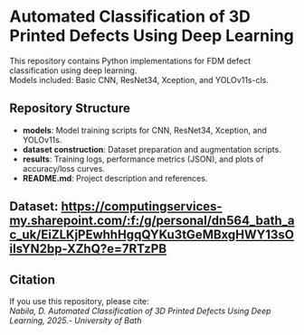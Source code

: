 # Automated Classification of 3D Printed Defects Using Deep Learning

This repository contains Python implementations for FDM defect classification using deep learning.  
Models included: Basic CNN, ResNet34, Xception, and YOLOv11s-cls.  

## Repository Structure
- **models**: Model training scripts for CNN, ResNet34, Xception, and YOLOv11s.
- **dataset construction**: Dataset preparation and augmentation scripts.
- **results**: Training logs, performance metrics (JSON), and plots of accuracy/loss curves.
- **README.md**: Project description and references.
## Dataset: https://computingservices-my.sharepoint.com/:f:/g/personal/dn564_bath_ac_uk/EiZLKjPEwhhHgqQYKu3tGeMBxgHWY13sOilsYN2bp-XZhQ?e=7RTzPB
## Citation
If you use this repository, please cite:  
*Nabila, D. Automated Classification of 3D Printed Defects Using Deep Learning, 2025.- University of Bath*
